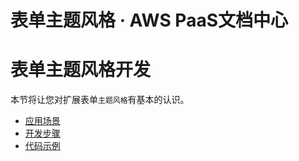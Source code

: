 # 表单主题风格 · AWS PaaS文档中心

# 表单主题风格开发

本节将让您对扩展表单`主题风格`有基本的认识。

  * [应用场景](<form_theme_scenes.html>)
  * [开发步骤](<form_theme_dev.html>)
  * [代码示例](<form_theme_sample.html>)